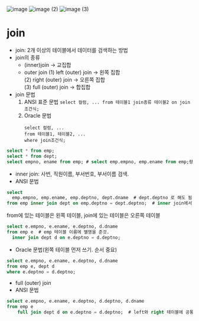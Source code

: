 ![image](https://github.com/user-attachments/assets/56ad8637-4694-4c0a-ae8e-b22fc6d0e1b5)
![image (2)](https://github.com/user-attachments/assets/6b0ff48a-d3c9-479b-bccc-35721b6ba40d)
![image (3)](https://github.com/user-attachments/assets/73a49a10-ee24-4e23-8656-bbe6978879d7)
<br>
# join
- join: 2개 이상의 테이블에서 데이터를 검색하는 방법
- join의 종류
  - (inner)join -> 교집합
  - outer join
    (1) left (outer) join -> 왼쪽 집합 <br>
    (2) right (outer) join -> 오른쪽 집합 <br>
    (3)  full (outer) join -> 합집합 <br>
- join 문법<br>
    1. ANSI 표준 문법
      ```
      select 컬럼, ...
      from 테이블1 join종류 테이블2 on join조건식;
      ```
    2. Oracle 문법
       ```
       select 컬럼, ...
       from 테이블1, 테이블2, ...
       where join조건식;
       ```
```sql
select * from emp;
select * from dept;
select empno, ename from emp; # select emp.empno, emp.ename from emp;랑 같음
```
- inner join: 사번, 직원이름, 부서번호, 부서이름 검색.
- ANSI 문법
```sql
select
  emp.empno, emp.ename, emp.deptno, dept.dname  # dept.deptno 로 해도 됨
from emp inner join dept on emp.deptno = dept.deptno;  # inner join에서 inner는 생략 가능
```
from에 있는 테이블은 왼쪽 테이블, join에 있는 테이블은 오른쪽 테이블
```sql
select e.empno, e.ename, e.deptno, d.dname
from emp e  # emp 테이블 이름에 별명을 준것.
  inner join dept d on e.deptno = d.deptno;
```
- Oracle 문법(왼쪽 테이블 먼저 쓰기. 순서 중요)
```sql
select e.empno, e.ename, e.deptno, d.dname
from emp e, dept d
where e.deptno = d.deptno;
```
- full (outer) join
- ANSI 문법
```sql
select e.empno, e.ename, e.deptno, d.deptno, d.dname
from emp e
    full join dept d on e.deptno = d.deptno;  # left와 right 테이블에 공통 + left에만 있는 것 + right에만 있는 것
```
